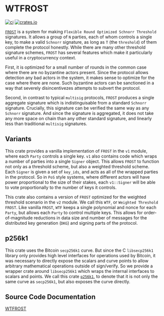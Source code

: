 # WTFROST

[![ci](https://github.com/Trust-Machines/frost/actions/workflows/ci.yml/badge.svg)](https://github.com/Trust-Machines/frost/actions/workflows/ci.yml)
[![crates.io](https://img.shields.io/crates/v/wtfrost.svg)](https://crates.io/crates/wtfrost)

[```FROST```](https://eprint.iacr.org/2020/852.pdf) is a system for making ```Flexible Round Optimized Schnorr Threshold``` signatures.  It allows a group of ```N``` parties, each of whom controls a single key, to make a valid ```Schnorr``` signature, as long as ```T``` (the ```threshold```) of them complete the protocol honestly.  While there are many other threshold signature schemes, ```FROST``` has several features which make it particularly useful in a cryptocurrency context.

First, it is optimized for a small number of rounds in the common case where there are no byzantine actors present.  Since the protocol allows detection any bad actors in the system, it makes sense to optimize for the case where there are none.  Such byzantine actors can be sanctioned in a way that severely disincentivezes attempts to subvert the protocol.

Second, in contrast to typical ```multisig``` protocols, ```FROST``` produces a single aggregate signature which is indistinguisable from a standard ```Schnorr``` signature. Crucially, this signature can be verified the same way as any ```Schnorr``` signature.  And since the signature is aggregated, it does not take any more space on chain than any other standard signature, and linearly less than traditional ```multisig``` signatures.

## Variants
This crate provides a vanilla implementation of ```FROST``` in the ```v1``` module, where each ```Party``` controls a single key.  ```v1``` also contains code which wraps a number of parties into a single ```Signer``` object.  This allows ```FROST``` to function not only as a threshold scheme, but also a weighted threshold scheme.  Each ```Signer``` is given a set of ```key_ids```, and acts as all of the wrapped parties in the protocol.  So in ```PoS``` style systems, where different actors will have power proportional to the size of their stakes, each ```v1::Signer``` will be able to vote proportionally to the number of keys it controls.

This crate also contains a version of ```FROST``` optimized for the weighted threshold scenario in the ```v2``` module.  We call this ```WTF```, or ```Weighted Threshold FROST```.  Like vanilla ```FROST```, ```WTF``` keeps a single polynomial and nonce for each ```Party```, but allows each ```Party``` to control multiple keys.  This allows for order-of-magnitude reductions in data size and number of messages for the distributed key generation (```DKG```) and signing parts of the protocol.

## p256k1
This crate uses the Bitcoin ```secp256k1``` curve.  But since the C ```libsecp256k1``` library only provides high level interfaces for operations used by Bitcoin, it was necessary to directly expose the scalars and curve points to allow arbitrary mathematical operations outside of sign/verify.  So we provide a wrapper crate around ```libsecp256k1``` which wraps the internal interfaces to scalars and points.  We call this crate [```p256k1```](https://crates.io/crates/p256k1), to denote that it is not only the same curve as ```secp256k1```, but also exposes the curve directly.

## Source Code Documentation

[WTFROST](https://wtfrost.pages.dev/wtfrost/)
